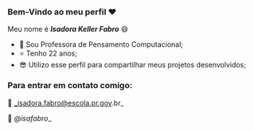 ### Bem-Vindo ao meu perfil ❤️

Meu nome é **_Isadora Keller Fabro_** 😄

- 📘 Sou Professora de Pensamento Computacional;
- ⭐ Tenho 22 anos;
- 😎 Utilizo esse perfil para compartilhar meus projetos desenvolvidos;

### Para entrar em contato comigo: 
 📧 _isadora.fabro@escola.pr.gov.br_
 
 💼 _@isafabro__




